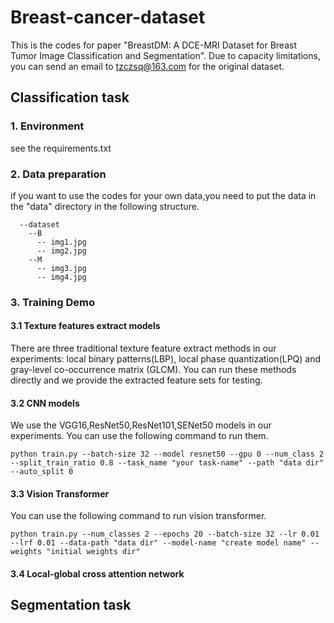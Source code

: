 # Breast-cancer-dataset
This is the codes for paper "BreastDM: A DCE-MRI Dataset for Breast Tumor Image Classification and Segmentation".  Due to capacity limitations, you can send an email to <tzczsq@163.com> for the
original dataset.
## Classification task
### 1. Environment
see the requirements.txt
### 2. Data preparation
if you want to use the codes for your own data,you need to put the data in the "data" directory in the following structure.
```
  --dataset
    --B
      -- img1.jpg
      -- img2.jpg
    --M
      -- img3.jpg
      -- img4.jpg
```
### 3. Training Demo
#### 3.1 Texture features extract models
There are three traditional texture feature extract methods in our experiments: local binary patterns(LBP), local phase quantization(LPQ) and gray-level co-occurrence matrix
(GLCM). You can run these methods directly and we provide the extracted feature sets for testing.

#### 3.2 CNN models
We use the VGG16,ResNet50,ResNet101,SENet50 models in our experiments. You can use the following command to run them.
```
python train.py --batch-size 32 --model resnet50 --gpu 0 --num_class 2 --split_train_ratio 0.8 --task_name "your task-name" --path "data dir" --auto_split 0
```

#### 3.3 Vision Transformer
You can use the following command to run vision transformer.
```
python train.py --num_classes 2 --epochs 20 --batch-size 32 --lr 0.01 --lrf 0.01 --data-path "data dir" --model-name "create model name" --weights "initial weights dir"
```
#### 3.4 Local-global cross attention network

## Segmentation task
### 


      
